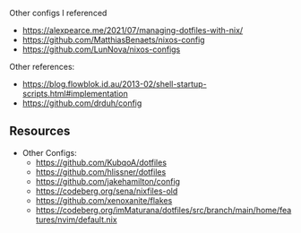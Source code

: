 Other configs I referenced
- https://alexpearce.me/2021/07/managing-dotfiles-with-nix/
- https://github.com/MatthiasBenaets/nixos-config
- https://github.com/LunNova/nixos-configs

Other references:
- https://blog.flowblok.id.au/2013-02/shell-startup-scripts.html#implementation
- https://github.com/drduh/config




## Resources

- Other Configs:
    - https://github.com/KubqoA/dotfiles
    - https://github.com/hlissner/dotfiles
    - https://github.com/jakehamilton/config
    - https://codeberg.org/sena/nixfiles-old
    - https://github.com/xenoxanite/flakes
    - https://codeberg.org/imMaturana/dotfiles/src/branch/main/home/features/nvim/default.nix